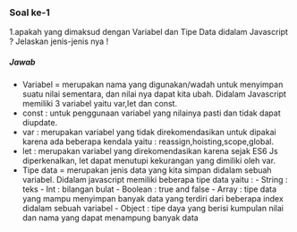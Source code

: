 ### Soal ke-1
1.apakah yang dimaksud dengan Variabel dan Tipe Data didalam Javascript ? Jelaskan jenis-jenis nya !
##### Jawab
* Variabel = merupakan nama  yang digunakan/wadah untuk menyimpan suatu nilai sementara, dan nilai nya dapat kita ubah. Didalam Javascript memiliki 3 variabel yaitu var,let dan const. 
 * const : untuk penggunaan variabel yang nilainya pasti dan tidak dapat diupdate.
 * var : merupakan variabel yang tidak direkomendasikan untuk dipakai karena ada beberapa kendala yaitu : reassign,hoisting,scope,global.
 * let : merupakan variabel yang direkomendasikan karena sejak ES6 Js diperkenalkan, let dapat menutupi kekurangan yang dimiliki oleh var.
* Tipe data = merupakan jenis data yang kita simpan didalam sebuah variabel. Didalam javascript memiliki beberapa tipe data yaitu :
        - String    : teks
        - Int       : bilangan bulat
        - Boolean   : true and false 
        - Array     : tipe data yang mampu menyimpan banyak data yang terdiri dari beberapa index didalam sebuah variabel
        - Object    : tipe daya yang berisi kumpulan nilai dan nama yang dapat menampung banyak data

      
